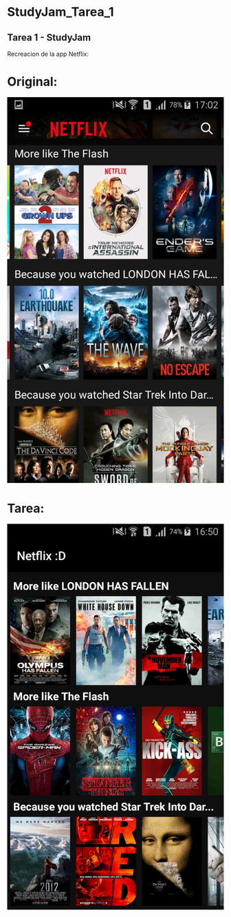 # StudyJam_Tarea_1

## Tarea 1 - StudyJam

Recreacion de la app Netflix:

# **Original:**

![Original](/img/ori.jpg?raw=true)

# **Tarea:**

![Tarea](/img/mia.jpg?raw=true)

